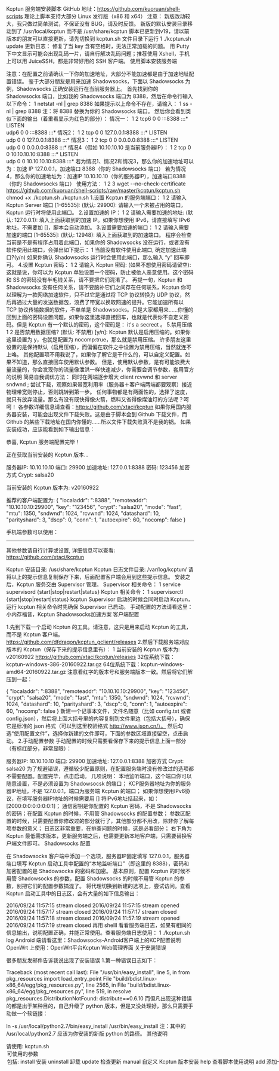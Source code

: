 Kcptun 服务端安装脚本
GitHub 地址：https://github.com/kuoruan/shell-scripts
理论上脚本支持大部分 Linux 发行版（x86 和 x64）
注意： 新版改动较大，我只做过简单测试，不保证没有 BUG，请及时反馈。
新版的默认安装目录移动到了 /usr/local/kcptun 而不是 /usr/share/kcptun
脚本已更新到v19，请以前版本的朋友可以直接更新，请先切换到 kcptun.sh 文件目录下运行
1
./kcptun.sh update
更新日志：
修复了当 key 含有空格时，无法正常加载的问题。
用 Putty 下中文显示可能会出现乱码一片，请自行解决乱码问题；推荐使用 Xshell，手机上可以用 JuiceSSH，都是非常好用的 SSH 客户端。
使用脚本安装服务端

注意：在配置之前请确认一下你的加速地址，大部分不能加速都是由于加速地址配置错误。
鉴于大部分朋友是用来加速 Shadowsocks，下面以 Shadowsocks 为例，Shadowsocks 正确安装运行在当前服务器上。
首先找到你的 Shadowsocks 端口，比如我的 Shadowsocks 端口为 8388，然后在命令行输入以下命令：
1
netstat -nl | grep 8388
如果提示以上命令不存在，请输入：
1
ss -nl | grep 8388
注：将 8388 替换为你的 Shadowsocks 端口。
然后你会看到类似下面的输出（着重看显示为红色的部分）：
情况一：
1
2
tcp6       0      0     :::8388                 :::*                    LISTEN     
udp6       0      0     :::8388                 :::*
情况2：
1
2
tcp       0      0     127.0.0.1:8388                 :::*                    LISTEN     
udp       0      0     127.0.0.1:8388                 :::*
情况3：
1
2
tcp       0      0     0.0.0.0:8388                 :::*                    LISTEN     
udp       0      0     0.0.0.0:8388                 :::*
情况4（假如 10.10.10.10 是当前服务器IP）：
1
2
tcp       0      0     10.10.10.10:8388                 :::*                    LISTEN     
udp       0      0     10.10.10.10:8388                 :::*
若为情况1、情况2和情况3，那么你的加速地址可以为：加速 IP 127.0.0.1，加速端口 8388（你的 Shadowsocks 端口）
若为情况4，那么你的加速地址为：加速IP 10.10.10.10（你的服务器IP），加速端口8388（你的 Shadowsocks 端口）
使用方法：
1
2
3
wget --no-check-certificate https://github.com/kuoruan/shell-scripts/raw/master/kcptun/kcptun.sh
chmod +x ./kcptun.sh
./kcptun.sh
1.设置 Kcptun 的服务端端口：
1
2
请输入 Kcptun Server 端口 [1-65535]:
(默认: 29900):
请输入一个未被占用的端口，Kcptun 运行时将使用此端口。
2.设置加速的 IP：
1
2
请输入需要加速的地址:
(默认: 127.0.0.1):
填入上面获取到的加速 IP。如果你想使用 IPv6，请直接填写 IPv6 地址，不需要加 []，脚本会自动添加。
3.设置需要加速的端口：
1
2
请输入需要加速的端口 [1-65535]:
(默认: 12948):
填入上面获取到的加速端口。
程序会检查当前是不是有程序占用着此端口，如果你的 Shadowsocks 没在运行，或者没有软件使用此端口，会弹出如下提示：
1
当前没有软件使用此端口, 确定加速此端口?(y/n)
如果你确认 Shadowsocks 运行时会使用此端口，那么输入 “y” 回车即可。
4.设置 Kcptun 密码：
1
2
请输入 Kcptun 密码:
(如果不想使用密码请留空):
这就是说，你可以为 Kcptun 单独设置一个密码，防止被他人恶意使用。这个密码和 SS 的密码没有半毛钱关系，请不要把它们混淆了。
再提一句，Kcptun 和 Shadowsocks 没有任何关系，请不要脑补它们之间存在任何联系，Kcptun 你可以理解为一款网络加速软件，只不过它是通过将 TCP 协议转换为 UDP 协议，然后再通过大量的发送数据包，浪费了带宽以换取网速的提升。它能加速所有以 TCP 协议传输数据的软件，不单单是 Shadowsocks。只是大家都用来……你懂的
回到上面的密码设置问题，如果你这里选择直接回车，也就是代表你不自定义密码。但是 Kcptun 有一个默认的密码，这个密码是：  it's a secrect 。
5.禁用压缩
1
2
是否禁用数据压缩?
(默认: 不禁用) [y/n]:
Kcptun 默认是启用压缩的。如果你这里设置为 y，也就是配置为 nocomp:true，那么就是禁用压缩。
许多朋友这里设置的是保持默认（启用压缩），而偏偏在软件之中设置为禁用压缩，当然就连不上咯。
其他配置项不用我说了，如果你了解它是干什么的，可以自定义配置。如果不知道，那么直接回车使用默认参数。
但是，使用默认参数，是有可能浪费大量流量的，你会发现你的流量像泄洪一样快速减少，你需要会调节参数，套用官方的说明
简易自我调优方法：
同时在两端逐步增大 client rcvwnd 和 server sndwnd ;
尝试下载，观察如果带宽利用率（服务器＋客户端两端都要观察）接近物理带宽则停止，否则跳转到第一步。
任何事物都是有两面性的，选择了速度，就只有放弃流量。那么有没有既快得像火箭，燃料又省得像煤油灯的方法呢？呵呵！
各参数详细信息请查看：https://github.com/xtaci/kcptun
如果你用国内服务器安装，可能会出现文件下载失败。这是由于脚本会到 Github 下载文件，而 Github 的某些下载地址在国内你懂的……所以文件下载失败真不是我的锅。
如果安装成功，应该能看到如下输出信息：

恭喜, Kcptun 服务端配置完毕！
 
正在获取当前安装的 Kcptun 版本...
 
服务器IP:  10.10.10.10
端口:  29900
加速地址: 127.0.0.1:8388
密码: 123456
加密方式 Crypt:  salsa20
 
当前安装的 Kcptun 版本为: v20160922
 
推荐的客户端配置为: 
{
  "localaddr": ":8388",
  "remoteaddr": "10.10.10.10:29900",
  "key": "123456",
  "crypt": "salsa20",
  "mode": "fast",
  "mtu": 1350,
  "sndwnd": 1024,
  "rcvwnd": 1024,
  "datashard": 10,
  "parityshard": 3,
  "dscp": 0,
  "conn": 1,
  "autoexpire": 60,
  "nocomp": false
}
 
手机端参数可以使用：
  *******
 
其他参数请自行计算或设置, 详细信息可以查看: https://github.com/xtaci/kcptun
 
Kcptun 安装目录: /usr/share/kcptun
Kcptun 日志文件目录: /var/log/kcptun/
请将以上的提示信息复制保存下来，后面配置客户端会用到这些提示信息。
安装之后，Kcptun 服务交由 Supervisor 管理。
Supervisor 相关命令：
1
service supervisord {start|stop|restart|status}
Kcptun 相关命令：
1
supervisorctl {start|stop|restart|status} kcptun
Supervisor 启动的时候会同时启动 Kcptun，运行 kcptun 相关命令时先确保 Supervisor 已启动。
手动配置的方法请看这里：小内存福音，Kcptun Shadowsocks加速方案
客户端配置

1.先到下载一个启动 Kcptun 的工具。请注意，这只是用来启动 Kcptun 的工具，而不是 Kcptun 客户端。
https://github.com/dfdragon/kcptun_gclient/releases
2.然后下载服务端对应版本的 Kcptun（保存下来的提示信息里有）：
1
当前安装的 Kcptun 版本为: v20160922
https://github.com/xtaci/kcptun/releases
32位系统下载：kcptun-windows-386-20160922.tar.gz
64位系统下载：kcptun-windows-amd64-20160922.tar.gz
注意看红字的版本号和服务端版本一致。然后将它们解压到一起：

{
  "localaddr": ":8388",
  "remoteaddr": "10.10.10.10:29900",
  "key": "123456",
  "crypt": "salsa20",
  "mode": "fast",
  "mtu": 1350,
  "sndwnd": 1024,
  "rcvwnd": 1024,
  "datashard": 10,
  "parityshard": 3,
  "dscp": 0,
  "conn": 1,
  "autoexpire": 60,
  "nocomp": false
}
新建一个记事本文件，文件名随意（比如 config.txt 或者 config.json），然后将上面大括号里的内容复制到文件里边（包括大括号），确保它是标准的 json 格式（可以到这里校验格式  http://www.json.cn/）。
然后勾选“使用配置文件”，选择你新建的文件即可，下面的参数区域直接留空，点击启动。
2.手动配置参数
手动配置的时候只需要看保存下来的提示信息上面一部分（有标红部分，非常显眼）：

服务器IP:  10.10.10.10
端口:  29900
加速地址: 127.0.0.1:8388
加密方式 Crypt:  salsa20
为了规避错误，遵循较少配置原则，在配置服务端时没有修改过的选项都不需要配置。配置完毕，点击启动。
几项说明：
本地监听端口，这个端口你可以随意设置，不是必须设置为 Shadowsocsk 的端口；
KCP服务器地址为你的服务器IP地址，不是 127.0.0.1，端口为服务端 Kcptun 的端口；
如果你想使用IPv6协议，在填写服务器IP地址的时候需要用 [] 将IPv6地址括起来，如：[2000:0:0:0:0:0:0:1]；
通信密钥是你配置的 Kcptun 密码，不是 Shadowsocks 的密码；在配置 Kcptun 的时候，不用管 Shadowsocks 的配置参数；
参数区配置的时候，只需要配置你修改过的部分就行了，其他部分都不用改，除非你了解每项参数的意义；
日志区非常重要，在排查问题的时候，这是必看部分；
右下角为 Kcptun 最低需求版本，更新服务端之后，也需要更新本地客户端，只需要替换客户端文件即可。
Shadowsocks 配置

在 Shadowsocks 客户端中添加一个选项，服务器IP固定填写 127.0.0.1，服务器端口填写 Kcptun 启动工具中配置的“本地监听端口”（即这里的 8388），密码和加密配置的是 Shadowsocks 的密码和加密。
基本原则，配置 Kcptun 的时候不用管 Shadowsocks 的参数，配置 Shadowsocks 的时候不用管 Kcptun 的参数，别把它们的配置参数搞混了。
将代理切换到新建的选项上，尝试访问。查看 Kcptun 启动工具中的日志区，会有大量的如下信息输出：

2016/09/24 11:57:15 stream closed
2016/09/24 11:57:15 stream opened
2016/09/24 11:57:17 stream closed
2016/09/24 11:57:17 stream closed
2016/09/24 11:57:18 stream closed
2016/09/24 11:57:19 stream opened
2016/09/24 11:57:19 stream closed
再用 shelll 看看服务端日志，如果有相同的信息输出，说明配置正确，并能正常使用。查看服务端日志使用：
1
./kcptun.sh log
Android 端请看这里：Shadowsocks-Android客户端上的KCP配置说明
OpenWrt 上使用：OpenWrt平台Kcptun Web管理界面
关于安装错误

很多朋友发邮件告诉我说出现了安装错误
1.第一种错误日志如下：

Traceback (most recent call last):
  File "/usr/bin/easy_install", line 5, in <module>
    from pkg_resources import load_entry_point
  File "build/bdist.linux-x86_64/egg/pkg_resources.py", line 2565, in <module>
  File "build/bdist.linux-x86_64/egg/pkg_resources.py", line 519, in resolve
pkg_resources.DistributionNotFound: distribute==0.6.10
而但凡出现这种错误的都是出于某种目的，自己升级了 python 版本，但是又没处理好，那么只需要手动做一个软链接：

ln -s /usr/local/python2.7/bin/easy_install /usr/bin/easy_install
注：其中的 /usr/local/python2.7 应该为你安装的新版 python 的路径。
其他说明

请使用: kcptun.sh <option>
可使用的参数 <option> 包括:
    install          安装
    uninstall        卸载
    update           检查更新
    manual           自定义 Kcptun 版本安装
    help             查看脚本使用说明
    add              添加一个实例, 多用户使用
    reconfig <id>    重新配置实例
    show <id>        显示实例详细配置
    log <id>         显示实例日志
注: 上述参数中的 <id> 可选, 代表的是实例的序号
    可使用 1, 2, 3 ... 分别对应 kcptun, kcptun2, kcptun3 ...
    若不指定 <id>, 则默认为 1
Supervisor 命令:
    service supervisord {start|stop|restart|status}
                        {启动|关闭|重启|查看状态}
Kcptun 相关命令:
    supervisorctl {start|stop|restart|status} kcptun<id>
                  {启动|关闭|重启|查看状态}
